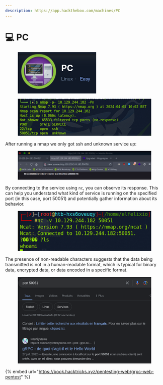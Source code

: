 ```yaml
---
description: https://app.hackthebox.com/machines/PC
---
```


# 💻 PC

<figure><img src="../../.gitbook/assets/image (795).png" alt=""><figcaption></figcaption></figure>

<figure><img src="../../.gitbook/assets/image (797).png" alt=""><figcaption></figcaption></figure>

After running a nmap we only got ssh and unknown service up:

<figure><img src="../../.gitbook/assets/image (798).png" alt=""><figcaption></figcaption></figure>

By connecting to the service using `nc`, you can observe its response. This can help you understand what kind of service is running on the specified port (in this case, port 50051) and potentially gather information about its behavior.

<figure><img src="../../.gitbook/assets/image (799).png" alt=""><figcaption></figcaption></figure>

The presence of non-readable characters suggests that the data being transmitted is not in a human-readable format, which is typical for binary data, encrypted data, or data encoded in a specific format.

<figure><img src="../../.gitbook/assets/image (800).png" alt=""><figcaption></figcaption></figure>

{% embed url="https://book.hacktricks.xyz/pentesting-web/grpc-web-pentest" %}
